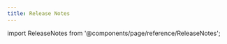 ```yaml
---
title: Release Notes
---
```


import ReleaseNotes from '@components/page/reference/ReleaseNotes';

<ReleaseNotes />
